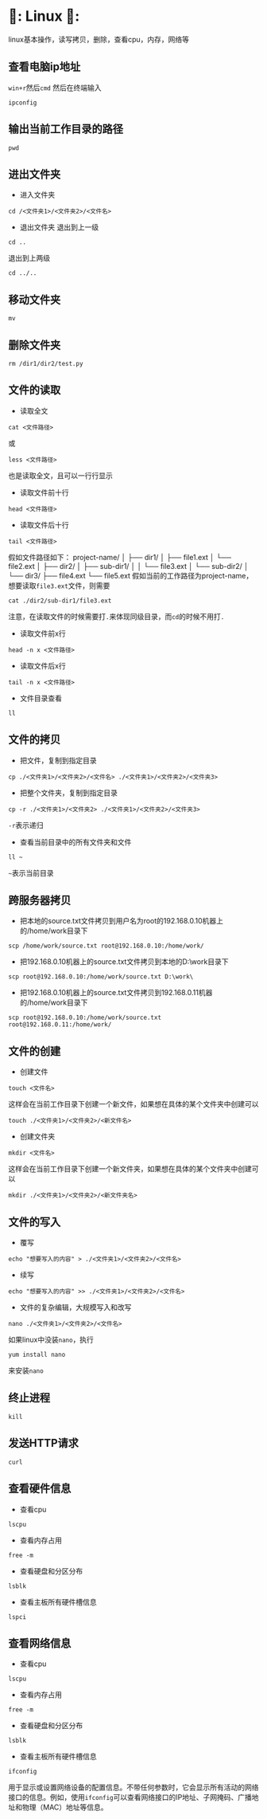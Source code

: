 # 📘: Linux 📘:
linux基本操作，读写拷贝，删除，查看cpu，内存，网络等
## 查看电脑ip地址
`win+r`然后`cmd`
然后在终端输入
```
ipconfig
```
## 输出当前工作目录的路径
```
pwd
```
## 进出文件夹
* 进入文件夹
```
cd /<文件夹1>/<文件夹2>/<文件名>
```
* 退出文件夹
退出到上一级
```
cd ..
```
退出到上两级
```
cd ../..
```
## 移动文件夹
```
mv
```
## 删除文件夹
```
rm /dir1/dir2/test.py
```
## 文件的读取
* 读取全文
```
cat <文件路径>
```
或
```
less <文件路径>
```
也是读取全文，且可以一行行显示
* 读取文件前十行
```
head <文件路径>
```
* 读取文件后十行
```
tail <文件路径>
```
假如文件路径如下：
project-name/
│
├── dir1/
│   ├── file1.ext
│   └── file2.ext
│
├── dir2/
│   ├── sub-dir1/
│   │   └── file3.ext
│   └── sub-dir2/
│
└── dir3/
    ├── file4.ext
    └── file5.ext
假如当前的工作路径为project-name，想要读取`file3.ext`文件，则需要
```
cat ./dir2/sub-dir1/file3.ext
```
注意，在读取文件的时候需要打`.`来体现同级目录，而`cd`的时候不用打`.`
* 读取文件前x行
```
head -n x <文件路径>
```
* 读取文件后x行
```
tail -n x <文件路径>
```
* 文件目录查看
```
ll
```
## 文件的拷贝
* 把文件，复制到指定目录
```
cp ./<文件夹1>/<文件夹2>/<文件名> ./<文件夹1>/<文件夹2>/<文件夹3>
```
* 把整个文件夹，复制到指定目录
```
cp -r ./<文件夹1>/<文件夹2> ./<文件夹1>/<文件夹2>/<文件夹3>
```
`-r`表示递归
* 查看当前目录中的所有文件夹和文件
```
ll ~
```
`~`表示当前目录
## 跨服务器拷贝
* 把本地的source.txt文件拷贝到用户名为root的192.168.0.10机器上的/home/work目录下
```
scp /home/work/source.txt root@192.168.0.10:/home/work/
```
* 把192.168.0.10机器上的source.txt文件拷贝到本地的D:\work目录下
```
scp root@192.168.0.10:/home/work/source.txt D:\work\
```
* 把192.168.0.10机器上的source.txt文件拷贝到192.168.0.11机器的/home/work目录下
```
scp root@192.168.0.10:/home/work/source.txt root@192.168.0.11:/home/work/ 
```
## 文件的创建
* 创建文件
```
touch <文件名>
```
这样会在当前工作目录下创建一个新文件，如果想在具体的某个文件夹中创建可以
```
touch ./<文件夹1>/<文件夹2>/<新文件名>
```
* 创建文件夹
```
mkdir <文件名>
```
这样会在当前工作目录下创建一个新文件夹，如果想在具体的某个文件夹中创建可以
```
mkdir ./<文件夹1>/<文件夹2>/<新文件夹名>
```
## 文件的写入
* 覆写
```
echo "想要写入的内容" > ./<文件夹1>/<文件夹2>/<文件名>
```
* 续写
```
echo "想要写入的内容" >> ./<文件夹1>/<文件夹2>/<文件名>
```
* 文件的复杂编辑，大规模写入和改写
```
nano ./<文件夹1>/<文件夹2>/<文件名>
```
如果linux中没装`nano`，执行
```
yum install nano
```
来安装`nano`
## 终止进程
```
kill
```
## 发送HTTP请求
```
curl
```
## 查看硬件信息
* 查看cpu
```
lscpu
```
* 查看内存占用
```
free -m
```
* 查看硬盘和分区分布
```
lsblk
```
* 查看主板所有硬件槽信息
```
lspci
```
## 查看网络信息
* 查看cpu
```
lscpu
```
* 查看内存占用
```
free -m
```
* 查看硬盘和分区分布
```
lsblk
```
* 查看主板所有硬件槽信息
```
ifconfig
```
用于显示或设置网络设备的配置信息。不带任何参数时，它会显示所有活动的网络接口的信息。例如，使用`ifconfig`可以查看网络接口的IP地址、子网掩码、广播地址和物理（MAC）地址等信息。
